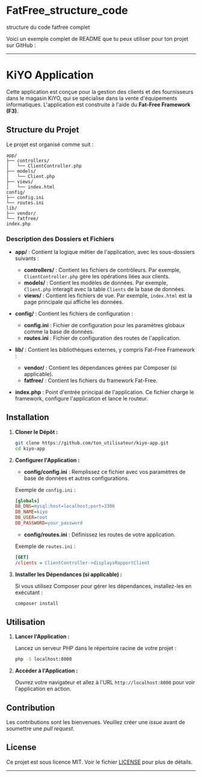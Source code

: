 # FatFree_structure_code
structure du code fatfree complet

Voici un exemple complet de README que tu peux utiliser pour ton projet sur GitHub :

---

# KiYO Application

Cette application est conçue pour la gestion des clients et des fournisseurs dans le magasin KiYO, qui se spécialise dans la vente d'équipements informatiques. L'application est construite à l'aide du **Fat-Free Framework (F3)**.

## Structure du Projet

Le projet est organisé comme suit :

```plaintext
app/
├── controllers/
│   └── ClientController.php
├── models/
│   └── Client.php
├── views/
│   └── index.html
config/
├── config.ini
└── routes.ini
lib/
├── vendor/
└── fatfree/
index.php
```

### Description des Dossiers et Fichiers

- **app/** : Contient la logique métier de l'application, avec les sous-dossiers suivants :
  - **controllers/** : Contient les fichiers de contrôleurs. Par exemple, `ClientController.php` gère les opérations liées aux clients.
  - **models/** : Contient les modèles de données. Par exemple, `Client.php` interagit avec la table `Clients` de la base de données.
  - **views/** : Contient les fichiers de vue. Par exemple, `index.html` est la page principale qui affiche les données.

- **config/** : Contient les fichiers de configuration :
  - **config.ini** : Fichier de configuration pour les paramètres globaux comme la base de données.
  - **routes.ini** : Fichier de configuration des routes de l'application.

- **lib/** : Contient les bibliothèques externes, y compris Fat-Free Framework :
  - **vendor/** : Contient les dépendances gérées par Composer (si applicable).
  - **fatfree/** : Contient les fichiers du framework Fat-Free.

- **index.php** : Point d'entrée principal de l'application. Ce fichier charge le framework, configure l'application et lance le routeur.

## Installation

1. **Cloner le Dépôt :**

   ```bash
   git clone https://github.com/ton_utilisateur/kiyo-app.git
   cd kiyo-app
   ```

2. **Configurer l'Application :**

   - **config/config.ini** : Remplissez ce fichier avec vos paramètres de base de données et autres configurations.
   
   Exemple de `config.ini` :

   ```ini
   [globals]
   DB_DNS=mysql:host=localhost;port=3306
   DB_NAME=kiyo
   DB_USER=root
   DB_PASSWORD=your_password
   ```

   - **config/routes.ini** : Définissez les routes de votre application.

   Exemple de `routes.ini` :

   ```ini
   [GET]
   /clients = ClientController->displaysRapportClient
   ```

3. **Installer les Dépendances (si applicable) :**

   Si vous utilisez Composer pour gérer les dépendances, installez-les en exécutant :

   ```bash
   composer install
   ```

## Utilisation

1. **Lancer l'Application :**

   Lancez un serveur PHP dans le répertoire racine de votre projet :

   ```bash
   php -S localhost:8000
   ```

2. **Accéder à l'Application :**

   Ouvrez votre navigateur et allez à l'URL `http://localhost:8000` pour voir l'application en action.

## Contribution

Les contributions sont les bienvenues. Veuillez créer une *issue* avant de soumettre une *pull request*.

## License

Ce projet est sous licence MIT. Voir le fichier [LICENSE](LICENSE) pour plus de détails.

---
